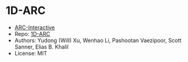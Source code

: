 # 1D-ARC

- [ARC-Interactive](https://neoneye.github.io/arc/?dataset=1D-ARC)
- Repo: [1D-ARC](https://github.com/khalil-research/1D-ARC/tree/main/dataset)
- Authors: Yudong (Will) Xu, Wenhao Li, Pashootan Vaezipoor, Scott Sanner, Elias B. Khalil
- License: MIT
